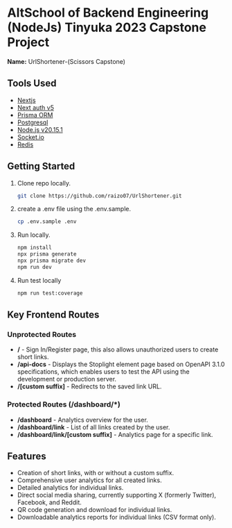 # AltSchool of Backend Engineering (NodeJs) Tinyuka 2023 Capstone Project
**Name:** UrlShortener-(Scissors Capstone) <br>

## Tools Used
- [Nextjs](https://nextjs.org/)
- [Next auth v5](https://authjs.dev/getting-started/migrating-to-v5)
- [Prisma ORM](https://www.prisma.io/nextjs)
- [Postgresql](https://www.postgresql.org/)
- [Node.js v20.15.1 ](https://nodejs.org/en)
- [Socket.io](https://socket.io)
- [Redis](https://redis.io)


## Getting Started
1. Clone repo locally.

    ```sh
    git clone https://github.com/raizo07/UrlShortener.git
    ```

2. create a .env file using the .env.sample.

    ```sh
    cp .env.sample .env
    ```

3. Run locally.

    ```sh
    npm install
    npx prisma generate
    npx prisma migrate dev
    npm run dev
    ```
  
4. Run test locally
   ```sh
   npm run test:coverage
   ```


## Key Frontend Routes

### Unprotected Routes
- **/** - Sign In/Register page, this also allows unauthorized users to create short links.
- **/api-docs** - Displays the Stoplight element page based on OpenAPI 3.1.0 specifications, which enables users to test the API using the development or production server.
- **/[custom suffix]** - Redirects to the saved link URL.

### Protected Routes (/dashboard/*)
- **/dashboard** - Analytics overview for the user.
- **/dashboard/link** - List of all links created by the user.
- **/dashboard/link/[custom suffix]** - Analytics page for a specific link.

## Features

- Creation of short links, with or without a custom suffix.
- Comprehensive user analytics for all created links.
- Detailed analytics for individual links.
- Direct social media sharing, currently supporting X (formerly Twitter), Facebook, and Reddit.
- QR code generation and download for individual links.
- Downloadable analytics reports for individual links (CSV format only).







